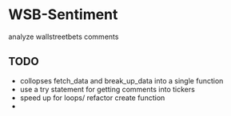 # WSB-Sentiment
 analyze wallstreetbets comments 

## TODO
* collopses fetch_data and break_up_data into a single function
* use a try statement for getting comments into tickers
* speed up for loops/ refactor create function
* 
